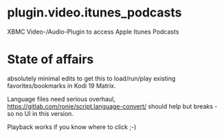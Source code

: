 # plugin.video.itunes_podcasts
XBMC Video-/Audio-Plugin to access Apple Itunes Podcasts

# State of affairs
absolutely minimal edits to get this to load/run/play existing favorites/bookmarks in Kodi 19 Matrix.

Language files need serious overhaul, https://gitlab.com/ronie/script.language-convert/ should help but breaks - so no UI in this version.

Playback works if you know where to click ;-)

